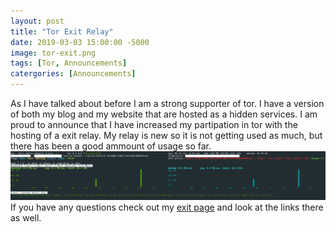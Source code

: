 ```yaml
---
layout: post
title: "Tor Exit Relay"
date: 2019-03-03 15:00:00 -5000
image: tor-exit.png
tags: [Tor, Announcements]
catergories: [Announcements]
---
```


As I have talked about before I am a strong supporter of tor. I have a version of both my blog and my website that are hosted as a hidden services. I am proud to announce that I have increased my partipation in tor with the hosting of a exit relay. My relay is new so it is not getting used as much, but there has been a good ammount of usage so far.  
![Tor Stats Showing ussage](/img/tor-status-33.png)  
If you have any questions check out my [exit page](https://tor-exit.jwhite.network) and look at the links there as well. 
